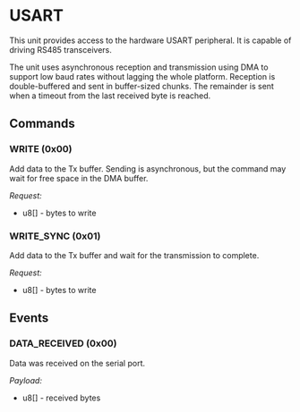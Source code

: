 # USART

This unit provides access to the hardware USART peripheral. It is capable of
driving RS485 transceivers.

The unit uses asynchronous reception and transmission using DMA to support 
low baud rates without lagging the whole platform. Reception is double-buffered 
and sent in buffer-sized chunks. The remainder is sent when a timeout from 
the last received byte is reached.


## Commands

### WRITE (0x00)

Add data to the Tx buffer. Sending is asynchronous, but the command may wait
for free space in the DMA buffer.

*Request:*
- u8[] - bytes to write

### WRITE_SYNC (0x01)

Add data to the Tx buffer and wait for the transmission to complete.

*Request:*
- u8[] - bytes to write

## Events

### DATA_RECEIVED (0x00)

Data was received on the serial port.

*Payload:*
- u8[] - received bytes
